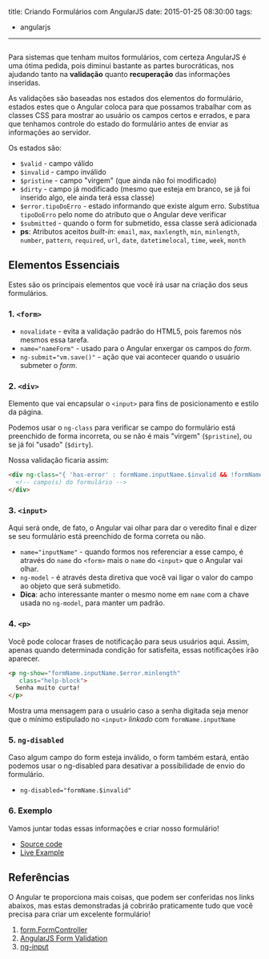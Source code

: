title: Criando Formulários com AngularJS
date: 2015-01-25 08:30:00
tags: 
  - angularjs
---

![]()

Para sistemas que tenham muitos formulários, com certeza AngularJS é uma ótima pedida, pois diminui bastante as partes burocráticas, nos ajudando tanto na **validação** quanto **recuperação** das informações inseridas.

As validações são baseadas nos estados dos elementos do formulário, estados estes que o Angular coloca para que possamos trabalhar com as classes CSS para mostrar ao usuário os campos certos e errados, e para que tenhamos controle do estado do formulário antes de enviar as informações ao servidor. 

Os estados são:

  * `$valid` - campo válido
  * `$invalid` - campo inválido
  * `$pristine` - campo "virgem" (que ainda não foi modificado)
  * `$dirty` - campo já modificado (mesmo que esteja em branco, se já foi inserido algo, ele ainda terá essa classe)
  * `$error.tipoDoErro` - estado informando que existe algum erro. Substitua `tipoDoErro` pelo nome do atributo que o Angular deve verificar
  * `$submitted` - quando o form for submetido, essa classe será adicionada
  * **ps**: Atributos aceitos *built-in*: `email`, `max`, `maxlength`, `min`, `minlength`, `number`, `pattern`, `required`, `url`, `date`, `datetimelocal`, `time`, `week`, `month`

## Elementos Essenciais

Estes são os principais elementos que você irá usar na criação dos seus formulários.

### 1. `<form>`

  * `novalidate` - evita a validação padrão do HTML5, pois faremos nós mesmos essa tarefa.
  * `name="nameForm"` - usado para o Angular enxergar os campos do *form*.
  * `ng-submit="vm.save()"` - ação que vai acontecer quando o usuário submeter o *form*.

### 2. `<div>`

Elemento que vai encapsular o `<input>` para fins de posicionamento e estilo da página.

Podemos usar o `ng-class` para verificar se campo do formulário está preenchido de forma incorreta, ou se não é mais "virgem" (`$pristine`), ou se já foi "usado" (`$dirty`).

Nossa validação ficaria assim:

```html
<div ng-class="{ 'has-error' : formName.inputName.$invalid && !formName.inputName.$pristine }">
  <!-- campo(s) do formulário -->
</div>
```

### 3. `<input>`

Aqui será onde, de fato, o Angular vai olhar para dar o veredito final e dizer se seu formulário está preenchido de forma correta ou não.

  * `name="inputName"` - quando formos nos referenciar a esse campo, é através do `name` do `<form>` mais o `name` do `<input>` que o Angular vai olhar.
  * `ng-model` - é através desta diretiva que você vai ligar o valor do campo ao objeto que será submetido.
  * **Dica**: acho interessante manter o mesmo nome em `name` com a chave usada no `ng-model`, para manter um padrão.

### 4. `<p>`

Você pode colocar frases de notificação para seus usuários aqui. Assim, apenas quando determinada condição for satisfeita, essas notificações irão aparecer.

```html
<p ng-show="formName.inputName.$error.minlength"
   class="help-block">
  Senha muito curta!
</p>
```

Mostra uma mensagem para o usuário caso a senha digitada seja menor que o mínimo estipulado no `<input>` *linkado* com `formName.inputName`

### 5. `ng-disabled`

Caso algum campo do form esteja inválido, o form também estará, então podemos usar o ng-disabled para desativar a possibilidade de envio do formulário.

  * `ng-disabled="formName.$invalid"`

### 6. Exemplo

Vamos juntar todas essas informações e criar nosso formulário!

* [Source code](https://github.com/ericdouglas/ng-form-validation)
* [Live Example](http://ericdouglas.github.io/ng-form-validation/)


## Referências

O Angular te proporciona mais coisas, que podem ser conferidas nos links abaixos, mas estas demonstradas já cobrirão praticamente tudo que você precisa para criar um excelente formulário!

1. [form.FormController](https://docs.angularjs.org/api/ng/type/form.FormController)
1. [AngularJS Form Validation](https://scotch.io/tutorials/angularjs-form-validation)
1. [ng-input](https://docs.angularjs.org/api/ng/directive/input)